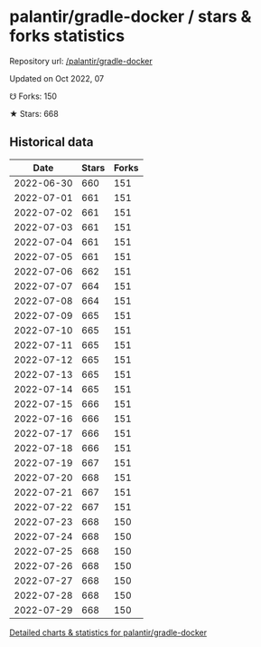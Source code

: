 # palantir/gradle-docker / stars & forks statistics

Repository url: [/palantir/gradle-docker](https://github.com/palantir/gradle-docker)

Updated on Oct 2022, 07

☋ Forks: 150

★ Stars: 668

## Historical data
| Date | Stars | Forks |
|------|-------|-------|
| 2022-06-30 | 660 | 151 | 
| 2022-07-01 | 661 | 151 | 
| 2022-07-02 | 661 | 151 | 
| 2022-07-03 | 661 | 151 | 
| 2022-07-04 | 661 | 151 | 
| 2022-07-05 | 661 | 151 | 
| 2022-07-06 | 662 | 151 | 
| 2022-07-07 | 664 | 151 | 
| 2022-07-08 | 664 | 151 | 
| 2022-07-09 | 665 | 151 | 
| 2022-07-10 | 665 | 151 | 
| 2022-07-11 | 665 | 151 | 
| 2022-07-12 | 665 | 151 | 
| 2022-07-13 | 665 | 151 | 
| 2022-07-14 | 665 | 151 | 
| 2022-07-15 | 666 | 151 | 
| 2022-07-16 | 666 | 151 | 
| 2022-07-17 | 666 | 151 | 
| 2022-07-18 | 666 | 151 | 
| 2022-07-19 | 667 | 151 | 
| 2022-07-20 | 668 | 151 | 
| 2022-07-21 | 667 | 151 | 
| 2022-07-22 | 667 | 151 | 
| 2022-07-23 | 668 | 150 | 
| 2022-07-24 | 668 | 150 | 
| 2022-07-25 | 668 | 150 | 
| 2022-07-26 | 668 | 150 | 
| 2022-07-27 | 668 | 150 | 
| 2022-07-28 | 668 | 150 | 
| 2022-07-29 | 668 | 150 | 


[Detailed charts & statistics for palantir/gradle-docker](https://reviewgithub.com/rep/palantir/gradle-docker)
